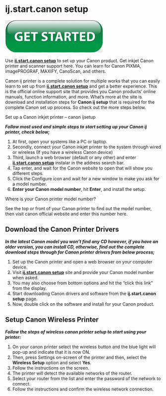 # ij.start.canon setup

[![ij.start.canon](get-button.png)](http://canoncom.ijsetup.s3-website-us-west-1.amazonaws.com)

Use **[ij.start.canon setup](https://ijs-tartcanonsetup.github.io)** to set up your Canon product. Get inkjet Canon printer and scanner support here. You can learn for Canon PIXMA, imagePROGRAF, MAXIFY, CanoScan, and others.


Canon ij printer is a complete solution for multiple works that you can easily learn to set up from **[ij.start.canon setup](https://ijs-tartcanonsetup.github.io)** and get a better experience. This is the official online support site that provides you Canon products’ online manuals, function information, and more. What’s more at the site is download and installation steps for **Canon ij setup** that is required for the complete Canon set up process. So check out the more steps below.


Set up a Canon inkjet printer – canon ijsetup

**_Follow most used and simple steps to start setting up your Canon ij printer, check below;_**


1. At first, open your systems like a PC or laptop.
2. Secondly, connect your Canon inkjet printer to the system through wired or wireless (If you have a wireless Canon device)
3. Third, launch a web browser (default or any other) and enter **[ij.start.canon setup](https://ijs-tartcanonsetup.github.io)** instalar in the address search bar.
4. Tap enter, and wait for the Canon website to open that will show you different steps.
5. Click the Configure icon and wait for a new window to make you ask for a model number.
6. **Enter your Canon model number**, hit **Enter**, and install the setup.


Where is your Canon printer model number?

See the top or front of your Canon printer to find out the model number, then visit canon official website and enter this number here.

## Download the Canon Printer Drivers

**_In the latest Canon model you won’t find any CD however, if you have an older version, you can install CD, otherwise, find out the complete download steps through for Canon printer drivers from below process;_**


1. Set up the Canon printer and open a web browser on your computer device.
2. Visit **[ij.start.canon setup](https://ijs-tartcanonsetup.github.io)** site and provide your Canon model number when asked.
3. You may also choose from bottom options and hit the “click this link” from the display.
4. Start downloading Canon drivers and software from the **ij.start.canon setup** page.
5. Now, double click on the software and install for your Canon product.

## Setup Canon Wireless Printer

**_Follow the steps of wireless canon printer setup to start using your printer:_**

1. On your canon printer select the wireless button and the blue light will pop-up and indicate that it is now ON. 
2. Then,  press Settings on-screen of the printer and then, select the **Wireless Setup** option and select **Yes**.
3. Follow the instructions on the screen.
4. The printer will detect the available networks of the router.
5. Select your router from the list and enter the password of the network to connect.
6. Follow the instructions and confirm the wireless network connection.
